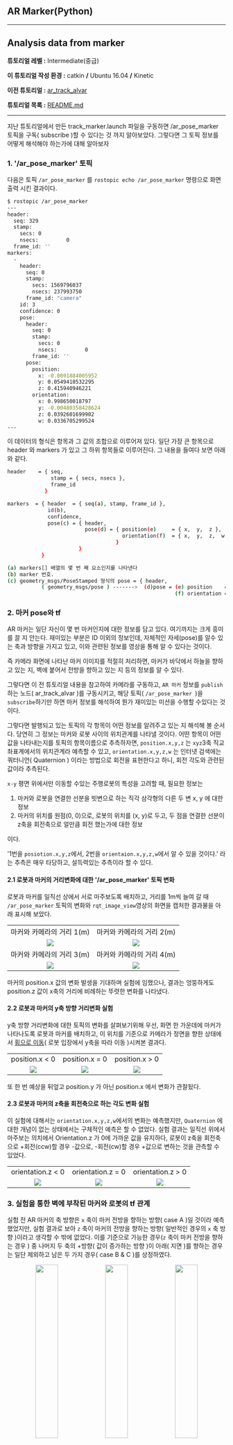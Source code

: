 ## AR Marker(Python)



------

## Analysis data from marker

**튜토리얼 레벨 :**  Intermediate(중급) 

**이 튜토리얼 작성 환경 :**  catkin **/** Ubuntu 16.04 **/** Kinetic 

**이전 튜토리얼 :** [ar_track_alvar](./ar_1_ar_track_alvar.md) 

**튜토리얼 목록 :** [README.md](../README.md) 

------

지난 튜토리얼에서 만든 track_marker.launch 파일을 구동하면 /ar_pose_marker 토픽을 구독( subscribe )할 수 있다는 것 까지 알아보았다. 그렇다면 그 토픽 정보를 어떻게 해석해야 하는가에 대해 알아보자



### 1. '/ar_pose_marker' 토픽

다음은 토픽 `/ar_pose_marker` 를 `rostopic echo /ar_pose_marker` 명령으로 화면출력 시킨 결과이다.

```bash
$ rostopic /ar_pose_marker
---
header: 
  seq: 329
  stamp: 
    secs: 0
    nsecs:         0
  frame_id: ''
markers: 
  - 
    header: 
      seq: 0
      stamp: 
        secs: 1569796037
        nsecs: 237993750
      frame_id: "camera"
    id: 3
    confidence: 0
    pose: 
      header: 
        seq: 0
        stamp: 
          secs: 0
          nsecs:         0
        frame_id: ''
      pose: 
        position: 
          x: -0.0091884005952
          y: 0.0549410532295
          z: 0.415940946221
        orientation: 
          x: 0.998650018797
          y: -0.00480358428624
          z: 0.0392601699902
          w: 0.0336705299524
---
```

이 데이터의 형식은 항목과 그 값의 조합으로 이루어져 있다. 일단 가장 큰 항목으로 header 와 markers 가 있고 그 하위 항목들로 이루어진다. 그 내용을 들여다 보면 아래와 같다.

```sh
header    = { seq,
              stamp = { secs, nsecs },
              frame_id
            }

markers  = { header  = { seq(a), stamp, frame_id },
             id(b),
             confidence,
             pose(c) = { header,
                         pose(d) = { position(e)     = { x,  y,  z },
                                     orientation(f)  = { x,  y,  z,  w }
                                   }
                       }
           }
```

```sh
(a) markers[] 배열의 몇 번 째 요소인지를 나타낸다
(b) marker 번호.
(c) geometry_msgs/PoseStamped 형식의 pose = { header,
           ( geometry_msgs/pose ) ------->  (d)pose = (e) position    = { x, y, z }, 
                                                      (f) orientation = { x, y, z, w }                                                }
```



### 2. 마커 pose와 tf

AR 마커는 일단 자신이 몇 번 마커인지에 대한 정보를 담고 있다.  여기까지는 크게 흥미를 끌 지 안는다. 재미있는 부분은 ID 이외의 정보인데, 자체적인 자세(pose)를 알수 있는 축과 방향을 가지고 있고, 이와 관련된 정보를 영상을 통해 알 수 있다는 것이다. 

즉 카메라 화면에 나타난 마커 이미지를 적절히 처리하면, 마커가 바닥에서 하늘을 향하고 있는 지, 벽에 붙어서 전방을 향하고 있는 지 등의 정보를 알 수 있다.

그렇다면 이 전 튜토리얼 내용을 참고하여 카메라를 구동하고,  `AR 마커` 정보를 `publish`하는 노드( ar_track_alvar )를 구동시키고, 해당 토픽( `/ar_pose_marker `)을 `subscribe`하기만 하면 마커 정보를 해석하여 뭔가 재미있는 미션을 수행할 수있다는 것이다.

그렇다면 발행되고 있는 토픽의 각 항목이 어떤 정보를 알려주고 있는 지 해석해 볼 순서다. 당연히 그 정보는 마커와 로봇 사이의 위치관계를 나타낼 것이다. 어떤 항목이 어떤 값을 나타내는지를 토픽의 항목이름으로 추측하자면, `position.x,y,z` 는 `xyz`3축 직교 좌표계에서의 위치관계라 예측할 수 있고, `orientation.x,y,z,w` 는 인터넷 검색에는 쿼터니언( Quaternion ) 이라는 방법으로 회전을 표현한다고 하니, 회전 각도와 관련된 값이라 추측된다. 

`x-y` 평면 위에서만 이동할 수있는 주행로봇의 특성을 고려할 때, 필요한 정보는

1. 마커와 로봇을 연결한 선분을 빗변으로 하는 직각 삼각형의 다른 두 변 x, y 에 대한 정보
2. 마커의 위치를 원점(0, 0)으로, 로봇의 위치를 (x, y)로 두고, 두 점을 연결한 선분이 z축을 회전축으로 얼만큼 회전 했는가에 대한 정보

이다.

'1번을 `posiotion.x,y,z`에서, 2번을 `orientaion.x,y,z,w`에서 알 수 있을 것이다.' 라는 추측은 매우 타당하고, 설득력있는 추측이라 할 수 있다.



#### 2.1 로봇과 마커의 거리변화에 대한 '/ar_pose_marker' 토픽 변화

로봇과 마커를 일직선 상에서 서로 마주보도록 배치하고, 거리를 1m씩 늘여 갈 때 `/ar_pose_marker` 토픽의 변화와  `rqt_image_view`영상의 화면을 캡처한 결과물을 아래 표시해 보았다.

<table width="100%" border="0" bordercolor="#fff">
    <tr align="center">
        <td width="50%">마커와 카메라의 거리 1(m)</td>
        <td width="50%">마커와 카메라의 거리 2(m)</td>
    </tr>
    <tr align="center">
        <td><img src="../img/ar_marker/position_z/mesure1m.png" /></td>
        <td><img src="../img/ar_marker/position_z/mesure2m.png" /></td>
    </tr>
    <tr align="center">
        <td width="50%">마커와 카메라의 거리 3(m)</td>
        <td width="50%">마커와 카메라의 거리 4(m)</td>
    </tr>
    <tr align="center">
        <td><img src="../img/ar_marker/position_z/mesure3m.png" /></td>
        <td><img src="../img/ar_marker/position_z/mesure4m.png" /></td>
    </tr>
</table>

마커의 position.x 값의 변화 발생을 기대하며 실험에 임했으나, 결과는 엉뚱하게도  position.z 값이 x축의 거리에 비례하는 뚜렷한 변화를 나타냈다.



#### 2.2 로봇과 마커의 y축 방향 거리변화 실험

y축 방향 거리변화에 대한 토픽의 변화를 살펴보기위해 우선, 화면 한 가운데에 마커가 나타나도록 로봇과 마커를 배치하고, 이 위치를 기준으로 카메라가 정면을 향한 상태에서 <u>횡으로 이동</u>( 로봇 입장에서 y축을 따라 이동 )시켜본 결과다.

<table width="100%" border="0" bordercolor="#fff">
    <tr align="center">
        <td width="33%">position.x < 0</td>
        <td width="33%">position.x = 0</td>
        <td width="33%">position.x > 0</td>
    </tr>
    <tr align="center">
        <td><img src="../img/ar_marker/position_x/position_x_lt0.png" /></td>
        <td><img src="../img/ar_marker/position_x/position_x_eq0.png" /></td>
        <td><img src="../img/ar_marker/position_x/position_x_gt0.png" /></td>
    </tr>
</table>

또 한 번 예상을 뒤엎고 position.y 가 아닌 position.x 에서 변화가 관찰됬다.



#### 2.3 로봇과 마커의 z축을 회전축으로 하는  각도 변화 실험

이 실험에 대해서는 `orientation.x,y,z,w`에서의 변화는 예측했지만, `Quaternion` 에 대한 개념이 없는 상태에서는 구체적인 예측은 할 수 없었다. 실험 결과는 일직선 위에서 마주보는 의치에서 Orientation.z 가 0에 가까운 값을 유지하다, 로봇이 z축을 회전축으로 +회전(ccw)할 경우 -값으로, -회전(cw)할 경우 +값으로 변하는 것을 관측할 수 있었다.

<table width="100%" border="0" bordercolor="#fff">
    <tr align="center">
        <td width="33%">orientation.z < 0</td>
        <td width="33%">orientation.z = 0</td>
        <td width="33%">orientation.z > 0</td>
    </tr>
    <tr align="center">
        <td><img src="../img/ar_marker/orientation_z/orientation_z_lt0.png" /></td>
        <td><img src="../img/ar_marker/orientation_z/orientation_z_eq0.png" /></td>
        <td><img src="../img/ar_marker/orientation_z/orientation_z_gt0.png" /></td>
    </tr>
</table>



### 3. 실험을 통한 벽에 부착된 마커와 로봇의 tf 관계

실험 전 AR 마커의 축 방향은 `x` 축이 마커 전방을 향하는 방향( case A )일 것이라 예측했었지만, 실험 결과로 보아  `z` 축이 마커의 전방을 향하는 방향( 일반적인 경우의 `x` 축 방향 )이라고 생각할 수 밖에 없었다. 이를 기준으로 가능한 경우(`z` 축이 마커 전방을 향하는 경우 ) 중 나머지 두 축의 +방향( 값이 증가하는 방향 )이 아래( 지면 )를 향하는 경우는 일단 제외하고 남은 두 가지 경우( case B & C )를 상정하였다. 

<p align="center"><img src="../img/marker_pose_x.png" width="32%" /><img src="../img/marker_pose_o.png" width="32%" /><img src="../img/marker_pose2.png" width="32%" /></p>

토픽 `/ar_pose_marker` 를 `subscribe` 하여 구한 `pose.orientation.x, y, z, w` 를 `tf.transform.euler_from_quaternion` 함수에 매개변수로 전달하고 그 리턴값 `roll` , `pitch` , `yaw` 를 화면에 출력하는 코드를 작성하여 실험한 결과 `Θ` 값에 가까운 결과는 `pitch` 값이었다. 

따라서 위 그림의 case C 가 실제 AR Marker 의 축방향이다. 이것을 기준으로 수직 벽에 부탁된 AR 마커와 마주보는 로봇의 x, y, z축으 방향은 아래 그림과 같다.

<img src="../img/tf_marker.png">

아래는 위 그림과 같은 상황에서의 rviz 화면이다. AR Marker를 `fixed frame` 으로 설정하여 바닥에 마커가 나타나고, 카메라가 허공에서 아래를 내려보는 방향으로 표현되었다.

![](../img/ar_marker_rviz1.png)

이제 마커와 로봇사이의 거리를 구해야 하는데,  `/ar_pose_marker` 토픽에서의  `position.z` 를 AR Marker 와 로봇 사이의 거리로 상정한 실험에서 가장 근사한 결과를 얻을 수 있었다.  

아래 그림에 이 때의 AR Marker 와 robot 사이의 거리, 각도 등, 위치관계를 정리해 보았다.

![](../img/robot_n_marker3.png)
아래는 비슷한 위치관계에 있는 경우의 rviz 화면이다.

![](../img/ar_marker_rviz2.png)



그렇다면 지금까지 알아낸 정보를 이용하여, `/ar_pose_marker` 토픽을 `subsicribe` 하여 마커와 로봇  `turtlesim` 구동시 발행되는 토픽 `/turtle1/pose` 와 같은 `Pose` 형식의 `marker_pose` 을 발행하는 노드 `pub_marker_pose.py` 를 작성해보자. 

```python
#!/usr/bin/env python

import sys
import rospy
from turtlesim.msg import Pose
from math import degrees, radians, sin, cos, pi
from ar_track_alvar_msgs.msg import AlvarMarkers
from tf.transformations import euler_from_quaternion

TARGET_ID = int(sys.argv[1]) # argv[1] = id of target marker

class MarkerPose:

    def __init__(self):    
        rospy.init_node('pub_marker_pose2d')        
        rospy.Subscriber('/ar_pose_marker', AlvarMarkers, self.pub_marker_pose2d_cb )
        self.pub = rospy.Publisher('/marker_pose2d', Pose, queue_size = 10)
        """   
                                                 ////////////| ar_marker |////////////
                y                      z         --------+---------+---------+--------
                ^  x                   ^                 |     R-0/|\R-0    R|
                | /                    |                 |       /0|0\       |
         marker |/                     | robot           |      /  |  \      |
                +------> z    x <------+                 |     /   |   \     |
                                      /                  |  dist   |  dist   |
                                     /                   |   /     |     \   |
                                    y                    |  /      |      \  |
                                                         | /       |       \0|
                                                         |/R-0    R|R    R-0\|
        pose.x = position.z                      (0 < O) x---------+---------x (0 > 0)
        pose.y = position.x              [0]roll         ^                   ^   
        theta  = euler_from_quaternion(q)[1]pitch*       |                   |
                                         [2]yaw        robot               robot
        """        
    def pub_marker_pose2d_cb(self, msg):
    	        
        pose2d = Pose()
        
        if len(msg.markers) != 0: # found marker at least 1EA
            
            for msg in msg.markers:
                
                if msg.id == TARGET_ID: # found target marker
                    
                    theta = self.get_marker_th(msg)
                    
					# make theta from -90 to 90
                    if   theta >  radians(270): 
                        pose2d.theta = theta - 2 * pi            
                    elif theta < -radians(270):
                        pose2d.theta = theta + 2 * pi
                    else:
                        pose2d.theta = theta

                    pose2d.x = msg.pose.pose.position.z
                    pose2d.y = msg.pose.pose.position.x

                    self.pub.publish(pose2d)                
                    self.print_pose(pose2d)
                
    def get_marker_th(self, msg):       
        """
        orientation x,y,z,w ----+
                                +--4---> +-------------------------+
        input orientaion of marker-----> |                         |
                                         | euler_from_quaternion() |
        returnned rpy of marker <------- |                         |
                                +--3---- +-------------------------+
        r,p,y angle <-----------+
                                         +------------+------------+
                                         |   marker   |   robot    |
                                         +------------+------------+
          r: euler_from_quaternion(q)[0] | roll   (x) | (y) pitch  |
        * p: euler_from_quaternion(q)[1] | pitch  (y) | (z) yaw ** | <-- 
          y: euler_from_quaternion(q)[2] | yaw    (z) | (x) roll   | 
                                         +------------+------------+
        """    
        q = (msg.pose.pose.orientation.x, msg.pose.pose.orientation.y, 
             msg.pose.pose.orientation.z, msg.pose.pose.orientation.w)
             
        quart = euler_from_quaternion(q)
        theta = quart[1]
        
        # make theta from 0 to 360(deg)
        if theta < 0:
            theta = theta + radians(360)
        if theta > 2 * pi:
            theta = theta - radians(360)

        return theta
    
        
    def print_pose(self, pose2d):
        print "pose2d.x = %s, pose2d.y = %s, pose2d.theta = %s" %(pose2d.x, pose2d.y, degrees(pose2d.theta))
          

if __name__ == '__main__':
    try:        
        MarkerPose()
        rospy.spin()
        
    except rospy.ROSInterruptException:  pass

```

3번 마커를 사용할 경우 다음과 같이 실행한다.

```bash
$ rosrun ar_marker pub_marker_pose.py 3
```





---

[이전 튜토리얼](./ar_1_ar_track_alvar.md) &nbsp; &nbsp; / &nbsp; &nbsp; [튜토리얼 목록](../README.md) &nbsp; &nbsp; / &nbsp; &nbsp;  다음 튜토리얼

